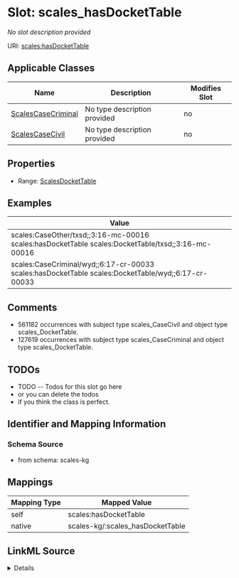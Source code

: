 

# Slot: scales_hasDocketTable


_No slot description provided_





URI: [scales:hasDocketTable](http://schemas.scales-okn.org/rdf/scales#hasDocketTable)



<!-- no inheritance hierarchy -->





## Applicable Classes

| Name | Description | Modifies Slot |
| --- | --- | --- |
| [ScalesCaseCriminal](../classes/ScalesCaseCriminal.md) | No type description provided |  no  |
| [ScalesCaseCivil](../classes/ScalesCaseCivil.md) | No type description provided |  no  |







## Properties

* Range: [ScalesDocketTable](../classes/ScalesDocketTable.md)






## Examples

| Value |
| --- |
| scales:CaseOther/txsd;;3:16-mc-00016 scales:hasDocketTable scales:DocketTable/txsd;;3:16-mc-00016 |
| scales:CaseCriminal/wyd;;6:17-cr-00033 scales:hasDocketTable scales:DocketTable/wyd;;6:17-cr-00033 |

## Comments

* 561182 occurrences with subject type scales_CaseCivil and object type scales_DocketTable.
* 127619 occurrences with subject type scales_CaseCriminal and object type scales_DocketTable.

## TODOs

* TODO -- Todos for this slot go here
* or you can delete the todos
* if you think the class is perfect.

## Identifier and Mapping Information







### Schema Source


* from schema: scales-kg




## Mappings

| Mapping Type | Mapped Value |
| ---  | ---  |
| self | scales:hasDocketTable |
| native | scales-kg/:scales_hasDocketTable |




## LinkML Source

<details>
```yaml
name: scales_hasDocketTable
description: No slot description provided
todos:
- TODO -- Todos for this slot go here
- or you can delete the todos
- if you think the class is perfect.
comments:
- 561182 occurrences with subject type scales_CaseCivil and object type scales_DocketTable.
- 127619 occurrences with subject type scales_CaseCriminal and object type scales_DocketTable.
examples:
- value: scales:CaseOther/txsd;;3:16-mc-00016 scales:hasDocketTable scales:DocketTable/txsd;;3:16-mc-00016
- value: scales:CaseCriminal/wyd;;6:17-cr-00033 scales:hasDocketTable scales:DocketTable/wyd;;6:17-cr-00033
from_schema: scales-kg
rank: 1000
slot_uri: scales:hasDocketTable
alias: scales_hasDocketTable
domain_of:
- scales_CaseCivil
- scales_CaseCriminal
range: scales_DocketTable

```
</details>